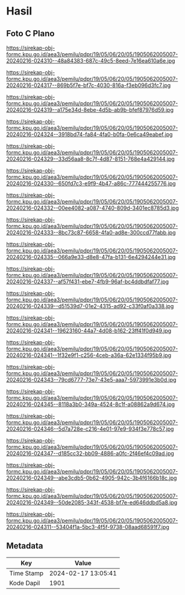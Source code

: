 # Hasil

## Foto C Plano

https://sirekap-obj-formc.kpu.go.id/aea3/pemilu/pdpr/19/05/06/20/05/1905062005007-20240216-024310--48a84383-687c-49c5-8eed-7e16ea610a6e.jpg

https://sirekap-obj-formc.kpu.go.id/aea3/pemilu/pdpr/19/05/06/20/05/1905062005007-20240216-024317--869b5f7e-bf7c-4030-816a-f3eb096d3fc7.jpg

https://sirekap-obj-formc.kpu.go.id/aea3/pemilu/pdpr/19/05/06/20/05/1905062005007-20240216-024319--a175e34d-8ebe-4d5b-ab9b-bfef87976d59.jpg

https://sirekap-obj-formc.kpu.go.id/aea3/pemilu/pdpr/19/05/06/20/05/1905062005007-20240216-024324--3918bd74-fa84-4fa0-b0fa-0e6ca49eabef.jpg

https://sirekap-obj-formc.kpu.go.id/aea3/pemilu/pdpr/19/05/06/20/05/1905062005007-20240216-024329--33d56aa8-8c7f-4d87-8151-768e4a429144.jpg

https://sirekap-obj-formc.kpu.go.id/aea3/pemilu/pdpr/19/05/06/20/05/1905062005007-20240216-024330--650fd7c3-e9f9-4b47-a86c-777444255776.jpg

https://sirekap-obj-formc.kpu.go.id/aea3/pemilu/pdpr/19/05/06/20/05/1905062005007-20240216-024332--00ee4082-a087-4740-809d-3401ec8785d3.jpg

https://sirekap-obj-formc.kpu.go.id/aea3/pemilu/pdpr/19/05/06/20/05/1905062005007-20240216-024333--8bc73c87-6658-4fa0-ad8e-300ccd77fabb.jpg

https://sirekap-obj-formc.kpu.go.id/aea3/pemilu/pdpr/19/05/06/20/05/1905062005007-20240216-024335--066a9e33-d8e8-47fa-b131-6e4294244e31.jpg

https://sirekap-obj-formc.kpu.go.id/aea3/pemilu/pdpr/19/05/06/20/05/1905062005007-20240216-024337--af57f431-ebe7-4fb9-96af-bc4ddbdfaf77.jpg

https://sirekap-obj-formc.kpu.go.id/aea3/pemilu/pdpr/19/05/06/20/05/1905062005007-20240216-024339--d51539d7-01e2-4315-ad92-c33f0af0a338.jpg

https://sirekap-obj-formc.kpu.go.id/aea3/pemilu/pdpr/19/05/06/20/05/1905062005007-20240216-024341--19623160-44a7-4d08-b162-23ff41f0d949.jpg

https://sirekap-obj-formc.kpu.go.id/aea3/pemilu/pdpr/19/05/06/20/05/1905062005007-20240216-024341--1f32e9f1-c256-4ceb-a36a-62e1334f95b9.jpg

https://sirekap-obj-formc.kpu.go.id/aea3/pemilu/pdpr/19/05/06/20/05/1905062005007-20240216-024343--79cd6777-73e7-43e5-aaa7-5973991e3b0d.jpg

https://sirekap-obj-formc.kpu.go.id/aea3/pemilu/pdpr/19/05/06/20/05/1905062005007-20240216-024345--8118a3b0-349a-4524-8c1f-a08862a9d674.jpg

https://sirekap-obj-formc.kpu.go.id/aea3/pemilu/pdpr/19/05/06/20/05/1905062005007-20240216-024346--5d7a728e-c216-4e01-97e9-934f3e778c57.jpg

https://sirekap-obj-formc.kpu.go.id/aea3/pemilu/pdpr/19/05/06/20/05/1905062005007-20240216-024347--d185cc32-bb09-4886-a0fc-2f46ef4c09ad.jpg

https://sirekap-obj-formc.kpu.go.id/aea3/pemilu/pdpr/19/05/06/20/05/1905062005007-20240216-024349--abe3cdb5-0b62-4905-942c-3b4f6166b18c.jpg

https://sirekap-obj-formc.kpu.go.id/aea3/pemilu/pdpr/19/05/06/20/05/1905062005007-20240216-024349--50de2085-343f-4538-bf7e-ed646ddbd5a8.jpg

https://sirekap-obj-formc.kpu.go.id/aea3/pemilu/pdpr/19/05/06/20/05/1905062005007-20240216-024311--53404f1a-5bc3-4f5f-9738-08aad68591f7.jpg


## Metadata

| Key        | Value               |
| ---------- | ------------------- |
| Time Stamp | 2024-02-17 13:05:41 |
| Kode Dapil | 1901                |



